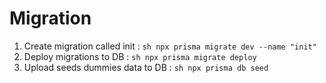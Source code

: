 # Migration

1. Create migration called init :
   `sh npx prisma migrate dev --name "init"`
2. Deploy migrations to DB :
   `sh npx prisma migrate deploy`
3. Upload seeds dummies data to DB :
   `sh npx prisma db seed`
